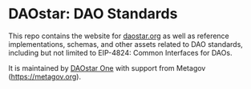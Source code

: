 # DAOstar: DAO Standards

This repo contains the website for [daostar.org](https://daostar.org) as well as reference implementations, schemas, and other assets related to DAO standards, including but not limited to EIP-4824: Common Interfaces for DAOs.

It is maintained by [DAOstar One](https://daostar.one) with support from Metagov (https://metagov.org).
